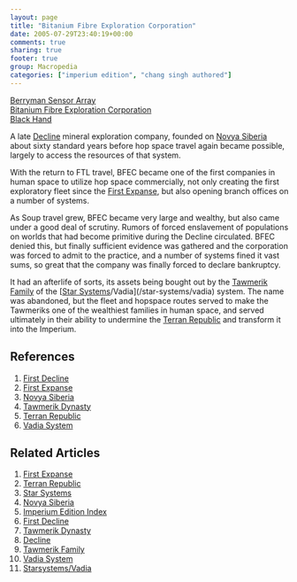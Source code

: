 ```yaml
---
layout: page
title: "Bitanium Fibre Exploration Corporation"
date: 2005-07-29T23:40:19+00:00
comments: true
sharing: true
footer: true
group: Macropedia
categories: ["imperium edition", "chang singh authored"]
---
```


<div class='row'>
	<div class='col-md-4'><a href='/macropedia/berryman-sensor-array'>Berryman Sensor Array</a></div>
	<div class='col-md-4'><a href='/macropedia/bitanium-fibre-exploration-corporation'>Bitanium Fibre Exploration Corporation</a></div>
	<div class='col-md-4'><a href='/macropedia/black-hand'>Black Hand</a></div>
</div>


A late [Decline](/chronology/first-decline) mineral exploration company, founded on [Novya Siberia](/star-systems/novya-siberia) about sixty standard years before hop space travel again became possible, largely to access the resources of that system.

With the return to FTL travel, BFEC became one of the first companies in human space to utilize hop space commercially, not only creating the first exploratory fleet since the [First Expanse](/chronology/first-expanse), but also opening branch offices on a number of systems.

As Soup travel grew, BFEC became very large and wealthy, but also came under a good deal of scrutiny.  Rumors of forced enslavement of populations on worlds that had become primitive during the Decline circulated.  BFEC denied this, but finally sufficient evidence was gathered and the corporation was forced to admit to the practice, and a number of systems fined it vast sums, so great that the company was finally forced to declare bankruptcy.

It had an afterlife of sorts, its assets being bought out by the [Tawmerik Family](/macropedia/tawmerik-dynasty) of the [[Star Systems](/macropedia/star-systems)/Vadia](/star-systems/vadia) system.  The name was abandoned, but the fleet and hopspace routes served to make the Tawmeriks one of the wealthiest families in human space, and served ultimately in their ability to undermine the [Terran Republic](/macropedia/terran-republic) and transform it into the Imperium.

## References
1. [First Decline](/chronology/first-decline)
1. [First Expanse](/chronology/first-expanse)
1. [Novya Siberia](/star-systems/novya-siberia)
1. [Tawmerik Dynasty](/macropedia/tawmerik-dynasty)
1. [Terran Republic](/macropedia/terran-republic)
1. [Vadia System](/star-systems/vadia)

## Related Articles

1. [First Expanse](/chronology/first-expanse)
2. [Terran Republic](/macropedia/terran-republic)
3. [Star Systems](/macropedia/star-systems)
4. [Novya Siberia](/star-systems/novya-siberia)
5. [Imperium Edition Index](/macropedia/imperium-edition-index)
6. [First Decline](/chronology/first-decline)
7. [Tawmerik Dynasty](/macropedia/tawmerik-dynasty)
8. [Decline](/chronology/first-decline)
9. [Tawmerik Family](/macropedia/tawmerik-dynasty)
10. [Vadia System](/star-systems/vadia)
11. [Starsystems/Vadia](/star-systems/vadia)


 
